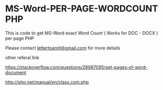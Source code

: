 # MS-Word-PER-PAGE-WORDCOUNT PHP
This is code to get MS-Word exact Word Count ( Works for DOC - DOCX ) per page PHP

Please contact lettertoamit@gmail.com for more details 

other referal link 

https://stackoverflow.com/questions/28987095/get-pages-of-word-document

http://php.net/manual/en/class.com.php


